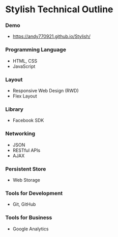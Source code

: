 # Stylish Technical Outline

### Demo
- https://andy770921.github.io/Stylish/

### Programming Language
- HTML, CSS
- JavaScript

### Layout
- Responsive Web Design (RWD)
- Flex Layout

### Library
- Facebook SDK

### Networking
- JSON
- RESTful APIs
- AJAX

### Persistent Store
- Web Storage

### Tools for Development
- Git, GitHub

### Tools for Business
- Google Analytics
